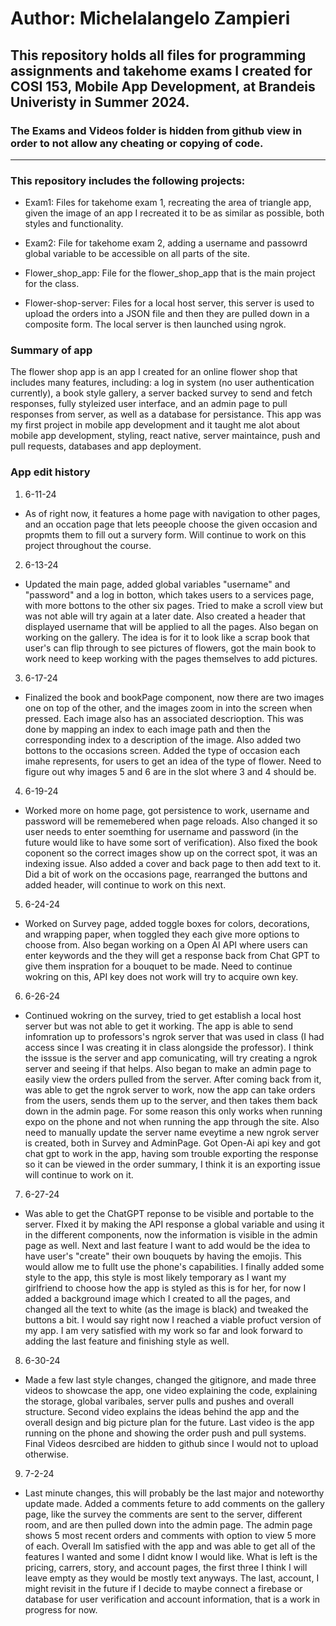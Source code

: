 # Author: Michelalangelo Zampieri

## This repository holds all files for programming assignments and takehome exams I created for COSI 153, Mobile App Development, at Brandeis Univeristy in Summer 2024.

### The Exams and Videos folder is hidden from github view in order to not allow any cheating or copying of code.

-------------------------------------------------------------------------------------

### This repository includes the following projects:

- Exam1: Files for takehome exam 1, recreating the area of triangle app, given the image of an app I recreated it to be as similar as possible, both styles and functionality.  

- Exam2: File for takehome exam 2, adding a username and passowrd global variable to be accessible on all parts of the site. 

- Flower_shop_app: File for the flower_shop_app that is the main project for the class. 

- Flower-shop-server: Files for a local host server, this server is used to upload the orders into a JSON file and then they are pulled down in a composite form. The local server is then launched using ngrok. 

### Summary of app 

The flower shop app is an app I created for an online flower shop that includes many features, including: a log in system (no user authentication currently), a book style gallery, a server backed survey to send and fetch responses, fully styleized user interface, and an admin page to pull responses from server, as well as a database for persistance. This app was my first project in mobile app development and it taught me alot about mobile app development, styling, react native, server maintaince, push and pull requests, databases and app deployment. 

### App edit history 

1. 6-11-24
- As of right now, it features a home page with navigation to other pages, and an occation page that lets peeople choose the given occasion and propmts them to fill out a survery form. Will continue to work on this project throughout the course. 

2. 6-13-24 
- Updated the main page, added global variables "username" and "password" and a log in botton, which takes users to a services page, with more bottons to the other six pages. Tried to make a scroll view but was not able will try again at a later date. Also created a header that displayed username that will be applied to all the pages. Also began on working on the gallery. The idea is for it to look like a scrap book that user's can flip through to see pictures of flowers, got the main book to work need to keep working with the pages themselves to add pictures. 

3. 6-17-24 
- Finalized the book and bookPage component, now there are two images one on top of the other, and the images zoom in into the screen when pressed. Each image also has an associated descrioption. This was done by mapping an index to each image path and then the corresponding index to a description of the image. Also added two bottons to the occasions screen. Added the type of occasion each imahe represents, for users to get an idea of the type of flower. Need to figure out why images 5 and 6 are in the slot where 3 and 4 should be. 

4. 6-19-24
- Worked more on home page, got persistence to work, username and password will be rememebered when page reloads. Also changed it so user needs to enter soemthing for username and password (in the future would like to have some sort of verification). Also fixed the book coponent so the correct images show up on the correct spot, it was an indexing issue. Also added a cover and back page to then add text to it. Did a bit of work on the occasions page, rearranged the buttons and added header, will continue to work on this next. 

5. 6-24-24
- Worked on Survey page, added toggle boxes for colors, decorations, and wrapping paper, when toggled they each give more options to choose from. Also began working on a Open AI API where users can enter keywords and the they will get a response back from Chat GPT to give them inspration for a bouquet to be made. Need to continue wokring on this, API key does not work will try to acquire own key. 

6. 6-26-24
- Continued wokring on the survey, tried to get establish a local host server but was not able to get it working. The app is able to send infomration up to professors's ngrok server that was used in class (I had access since I was creating it in class alongside the professor). I think the isssue is the server and app comunicating, will try creating a ngrok server and seeing if that helps. Also began to make an admin page to easily view the orders pulled from the server. After coming back from it, was able to get the ngrok server to work, now the app can take orders from the users, sends them up to the server, and then takes them back down in the admin page. For some reason this only works when running expo on the phone and not when running the app through the site. Also need to manually update the server name eveytime a new ngrok server is created, both in Survey and AdminPage. Got Open-Ai api key and got chat gpt to work in the app, having som trouble exporting the response so it can be viewed in the order summary, I think it is an exporting issue will continue to work on it. 

7. 6-27-24
- Was able to get the ChatGPT reponse to be visible and portable to the server. FIxed it by making the API response a global variable and using it in the different components, now the information is visible in the admin page as well. Next and last feature I want to add would be the idea to have user's "create" their own bouquets by having the emojis. This would allow me to fullt use the phone's capabilities. I finally added some style to the app, this style is most likely temporary as I want my girlfriend to choose how the app is styled as this is for her, for now I added a background image which I created to all the pages, and changed all the text to white (as the image is black) and tweaked the buttons a bit. I would say right now I reached a viable profuct version of my app. I am very satisfied with my work so far and look forward to adding the last feature and finishing style as well. 

8. 6-30-24
- Made a few last style changes, changed the gitignore, and made three videos to showcase the app, one video explaining the code, explaining the storage, global varibales, server pulls and pushes and overall structure. Second video explains the ideas behind the app and the overall design and big picture plan for the future. Last video is the app running on the phone and showing the order push and pull systems. Final Videos desrcibed are hidden to github since I would not to upload otherwise. 

9. 7-2-24
- Last minute changes, this will probably be the last major and noteworthy update made. Added a comments feture to add comments on the gallery page, like the survey the comments are sent to the server, different room, and are then pulled down into the admin page. The admin page shows 5 most recent orders and comments with option to view 5 more of each. Overall Im satisfied with the app and was able to get all of the features I wanted and some I didnt know I would like. What is left is the pricing, carrers, story, and account pages, the first three I think I will leave empty as they would be mostly text anyways. The last, account, I might revisit in the future if I decide to maybe connect a firebase or database for user verification and account information, that is a work in progress for now. 